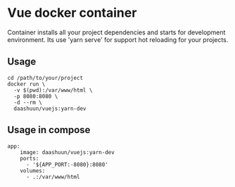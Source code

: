 # Vue docker container

Container installs all your project
dependencies and starts for
development environment. Its use 'yarn
serve' for support hot reloading for
your projects.

## Usage
```
cd /path/to/your/project
docker run \
  -v $(pwd):/var/www/html \
  -p 8080:8080 \
  -d --rm \
  daashuun/vuejs:yarn-dev
```
## Usage in compose
```
app:
    image: daashuun/vuejs:yarn-dev
    ports:
      - '${APP_PORT:-8080}:8080'
    volumes:
      - .:/var/www/html
```

